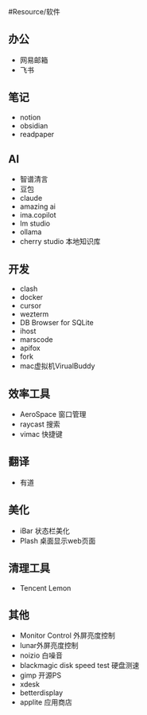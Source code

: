 #Resource/软件 

## 办公

- 网易邮箱
- 飞书

## 笔记

- notion
- obsidian
-  readpaper
## AI

- 智谱清言
- 豆包
- claude
- amazing ai
- ima.copilot
- lm studio
- ollama
- cherry studio 本地知识库

## 开发

- clash
- docker
- cursor
- wezterm
- DB Browser for SQLite
- ihost
- marscode
- apifox
- fork
- mac虚拟机VirualBuddy

## 效率工具

- AeroSpace 窗口管理
- raycast 搜索
- vimac 快捷键

## 翻译

- 有道

## 美化

- iBar 状态栏美化
- Plash 桌面显示web页面

## 清理工具

- Tencent Lemon

## 其他

- Monitor Control 外屏亮度控制
- lunar外屏亮度控制
- noizio 白噪音
- blackmagic disk speed test 硬盘测速
- gimp 开源PS
- xdesk 
- betterdisplay
- applite 应用商店